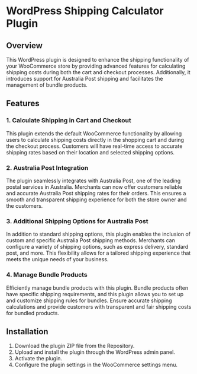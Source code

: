 # WordPress Shipping Calculator Plugin

## Overview

This WordPress plugin is designed to enhance the shipping functionality of your WooCommerce store by providing advanced features for calculating shipping costs during both the cart and checkout processes. Additionally, it introduces support for Australia Post shipping and facilitates the management of bundle products.

## Features

### 1. Calculate Shipping in Cart and Checkout

This plugin extends the default WooCommerce functionality by allowing users to calculate shipping costs directly in the shopping cart and during the checkout process. Customers will have real-time access to accurate shipping rates based on their location and selected shipping options.

### 2. Australia Post Integration

The plugin seamlessly integrates with Australia Post, one of the leading postal services in Australia. Merchants can now offer customers reliable and accurate Australia Post shipping rates for their orders. This ensures a smooth and transparent shipping experience for both the store owner and the customers.

### 3. Additional Shipping Options for Australia Post

In addition to standard shipping options, this plugin enables the inclusion of custom and specific Australia Post shipping methods. Merchants can configure a variety of shipping options, such as express delivery, standard post, and more. This flexibility allows for a tailored shipping experience that meets the unique needs of your business.

### 4. Manage Bundle Products

Efficiently manage bundle products with this plugin. Bundle products often have specific shipping requirements, and this plugin allows you to set up and customize shipping rules for bundles. Ensure accurate shipping calculations and provide customers with transparent and fair shipping costs for bundled products.

## Installation

1. Download the plugin ZIP file from the Repository.
2. Upload and install the plugin through the WordPress admin panel.
3. Activate the plugin.
4. Configure the plugin settings in the WooCommerce settings menu.



